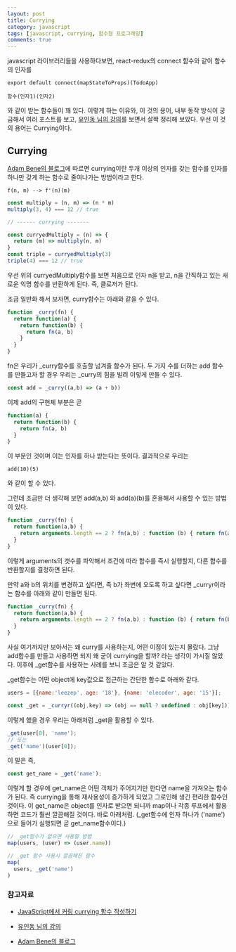 ```yaml
---
layout: post
title: Currying
category: javascript
tags: [javascript, currying, 함수형 프로그래밍]
comments: true
---
```


javascript 라이브러리들을 사용하다보면, react-redux의 connect 함수와 같이 함수의 인자를 
```
export default connect(mapStateToProps)(TodoApp)

함수(인자1)(인자2)
```
와 같이 받는 함수들이 꽤 있다. 이렇게 하는 이유와, 이 것의 용어, 내부 동작 방식이 궁금해서 여러 포스트를 보고, [유인동 님의 강의](https://www.inflearn.com/course/%ED%95%A8%EC%88%98%ED%98%95-%ED%94%84%EB%A1%9C%EA%B7%B8%EB%9E%98%EB%B0%8D/)를 보면서 살짝 정리해 보았다. 우선 이 것의 용어는 Currying이다.

## Currying
[Adam Bene의 블로그](https://blog.benestudio.co/currying-in-javascript-es6-540d2ad09400)에 따르면 currying이란 두개 이상의 인자를 갖는 함수를 인자를 하나만 갖게 하는 함수로 줄여나가는 방법이라고 한다.
```
f(n, m) --> f'(n)(m)
```
```javascript
const multiply = (n, m) => (n * m)
multiply(3, 4) === 12 // true

// ------ currying -------

const curryedMultiply = (n) => {
  return (m) => multiply(n, m)
}
const triple = curryedMultiply(3)
triple(4) === 12 // true
```
우선 위의 curryedMultiply함수를 보면 처음으로 인자 n을 받고, n을 간직하고 있는 새로운 익명 함수를 반환하게 된다. 즉, 클로저가 된다.

조금 일반화 해서 보자면, curry함수는 아래와 같을 수 있다.
```javascript
function _curry(fn) {
  return function(a) {
    return function(b) {
      return fn(a, b)
    }
  }
}
```
fn은 우리가 _curry함수를 호출할 넘겨줄 함수가 된다. 두 가지 수를 더하는 add 함수를 만들고자 할 경우 우리는 _curry의 힘을 빌려 이렇게 만들 수 있다.
```javascript
const add = _curry((a,b) => (a + b))
```
이제 add의 구현체 부분은 곧
```javascript
function(a) {
  return function(b) {
    return fn(a, b)
  }
}
```
이 부분인 것이며 이는 인자를 하나 받는다는 뜻이다. 결과적으로 우리는
``` 
add(10)(5)
```
와 같이 할 수 있다. 

그런데 조금만 더 생각해 보면 add(a,b) 와 add(a)(b)를 혼용해서 사용할 수 있는 방법이 있다.
```javascript
function _curry(fn) {
  return function(a,b) {
    return arguments.length == 2 ? fn(a,b) : function (b) { return fn(a,b); }
  }
}
```
이렇게 arguments의 갯수를 파악해서 조건에 따라 함수를 즉시 실행할지, 다른 함수를 반환할지를 결정하면 된다.

만약 a와 b의 위치를 변경하고 싶다면, 즉 b가 좌변에 오도록 하고 싶다면 _curryr이라는 함수를 아래와 같이 만들면 된다.
```javascript
function _curry(fn) {
  return function(a,b) {
    return arguments.length == 2 ? fn(a,b) : function (b) { return fn(b,a); }
  }
}
```

사실 여기까지만 보아서는 왜 curry를 사용하는지, 어떤 이점이 있는지 몰랐다. 그냥 add함수를 만들고 사용하면 되지 왜 굳이 currying을 할까? 라는 생각이 가시질 않았다. 이후에 _get함수를 사용하는 사례를 보니 조금은 알 것 같았다.

_get함수는 어떤 object에 key값으로 접근하는 간단한 함수로 아래와 같다.
```javascript
users = [{name:'leezep', age: '18'}, {name: 'elecoder', age: '15'}];

const _get = _curryr((obj,key) => (obj == null ? undefined : obj[key]));
```
이렇게 했을 경우 우리는 아래처럼 _get을 활용할 수 있다.

```javascript
_get(user[0], 'name');
// 또는
_get('name')(user[0]);
```
이 말은 즉, 
```javascript
const get_name = _get('name');
```
이렇게 할 경우에 get_name은 어떤 객체가 주어지기만 한다면 name을 가져오는 함수가 된다. 즉 currying을 통해 재사용성이 증가하게 되었고 그로인해 생긴 편리한 함수인 것이다. 이 get_name은 object를 인자로 받으면 되니까 map이나 각종 루프에서 활용하면 코드가 훨씬 깔끔해질 것이다. 바로 아래처럼.
(_get함수에 인자 하나가 ('name')으로 들어가 실행되면 곧 get_name함수이다.)
```javascript
// _get함수가 없으면 사용할 방법
map(users, (user) => (user.name))

// _get 함수 사용시 깔끔해진 함수
map(
  users, _get('name')
)
```

### 참고자료
* [JavaScript에서 커링 currying 함수 작성하기](https://www.haruair.com/blog/2993)

* [유인동 님의 강의](https://www.inflearn.com/course/%ED%95%A8%EC%88%98%ED%98%95-%ED%94%84%EB%A1%9C%EA%B7%B8%EB%9E%98%EB%B0%8D/)

* [Adam Bene의 블로그](https://blog.benestudio.co/currying-in-javascript-es6-540d2ad09400)